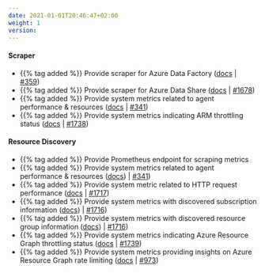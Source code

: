 ```yaml
---
date: 2021-01-01T20:46:47+02:00
weight: 1
version:
---
```


#### Scraper

- {{% tag added %}} Provide scraper for Azure Data Factory ([docs](https://docs.promitor.io/configuration/v2.x/metrics/data-factory)
 | [#359](https://github.com/tomkerkhove/promitor/issues/359))
- {{% tag added %}} Provide scraper for Azure Data Share ([docs](https://docs.promitor.io/configuration/v2.x/metrics/data-share)
 | [#1678](https://github.com/tomkerkhove/promitor/issues/1678))
- {{% tag added %}} Provide system metrics related to agent performance & resources ([docs](https://docs.promitor.io/operations/#performance)
 | [#341](https://github.com/tomkerkhove/promitor/issues/341))
- {{% tag added %}} Provide system metrics indicating ARM throttling status ([docs](https://docs.promitor.io/operations/#azure-resource-manager-api---consumption--throttling)
 | [#1738](https://github.com/tomkerkhove/promitor/issues/1738))

#### Resource Discovery

- {{% tag added %}} Provide Prometheus endpoint for scraping metrics
- {{% tag added %}} Provide system metrics related to agent performance & resources ([docs](https://docs.promitor.io/operations/#performance))
 | [#341](https://github.com/tomkerkhove/promitor/issues/341))
- {{% tag added %}} Provide system metric related to HTTP request performance ([docs](https://docs.promitor.io/operations/#performance)
 | [#1717](https://github.com/tomkerkhove/promitor/issues/1717))
- {{% tag added %}} Provide system metrics with discovered subscription information ([docs](https://docs.promitor.io/operations/#discovery))
 | [#1716](https://github.com/tomkerkhove/promitor/issues/1716))
- {{% tag added %}} Provide system metrics with discovered resource group information ([docs](https://docs.promitor.io/operations/#discovery))
 | [#1716](https://github.com/tomkerkhove/promitor/issues/1716))
- {{% tag added %}} Provide system metrics indicating Azure Resource Graph throttling status ([docs](https://docs.promitor.io/operations/#azure-resource-graph)
 | [#1739](https://github.com/tomkerkhove/promitor/issues/1739))
- {{% tag added %}} Provide system metrics providing insights on Azure Resource Graph rate limiting ([docs](https://docs.promitor.io/operations/#azure-resource-graph)
 | [#973](https://github.com/tomkerkhove/promitor/issues/973))

